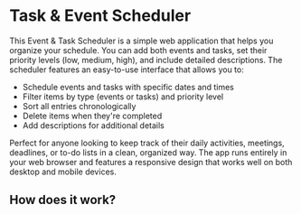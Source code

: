 # Task & Event Scheduler

This Event & Task Scheduler is a simple web application that helps you organize your schedule. You can add both events and tasks, set their priority levels (low, medium, high), and include detailed descriptions. The scheduler features an easy-to-use interface that allows you to:

- Schedule events and tasks with specific dates and times
- Filter items by type (events or tasks) and priority level
- Sort all entries chronologically
- Delete items when they're completed
- Add descriptions for additional details

Perfect for anyone looking to keep track of their daily activities, meetings, deadlines, or to-do lists in a clean, organized way. The app runs entirely in your web browser and features a responsive design that works well on both desktop and mobile devices.


## How does it work?
